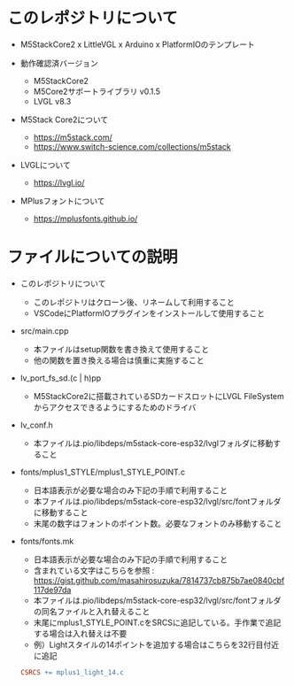 # このレポジトリについて

- M5StackCore2 x LittleVGL x Arduino x PlatformIOのテンプレート

- 動作確認済バージョン

  - M5StackCore2
  - M5Core2サポートライブラリ v0.1.5
  - LVGL v8.3

- M5Stack Core2について

  - https://m5stack.com/
  - https://www.switch-science.com/collections/m5stack

- LVGLについて

  - https://lvgl.io/

- MPlusフォントについて

  - https://mplusfonts.github.io/

# ファイルについての説明

- このレポジトリについて

  - このレポジトリはクローン後、リネームして利用すること
  - VSCodeにPlatformIOプラグインをインストールして使用すること

- src/main.cpp

  - 本ファイルはsetup関数を書き換えて使用すること
  - 他の関数を置き換える場合は慎重に実施すること

- lv_port_fs_sd.(c | h)pp

  - M5StackCore2に搭載されているSDカードスロットにLVGL FileSystemからアクセスできるようにするためのドライバ

- lv_conf.h

  - 本ファイルは.pio/libdeps/m5stack-core-esp32/lvglフォルダに移動すること

- fonts/mplus1_STYLE/mplus1_STYLE_POINT.c

  - 日本語表示が必要な場合のみ下記の手順で利用すること
  - 本ファイルは.pio/libdeps/m5stack-core-esp32/lvgl/src/fontフォルダに移動すること
  - 末尾の数字はフォントのポイント数。必要なフォントのみ移動すること

- fonts/fonts.mk

  - 日本語表示が必要な場合のみ下記の手順で利用すること
  - 含まれている文字はこちらを参照 : https://gist.github.com/masahirosuzuka/7814737cb875b7ae0840cbf117de97da
  - 本ファイルは.pio/libdeps/m5stack-core-esp32/lvgl/src/fontフォルダの同名ファイルと入れ替えること
  - 末尾にmplus1_STYLE_POINT.cをSRCSに追記している。手作業で追記する場合は入れ替えは不要
  - 例）Lightスタイルの14ポイントを追加する場合はこちらを32行目付近に追記

  ```makefile
  CSRCS += mplus1_light_14.c
  ```